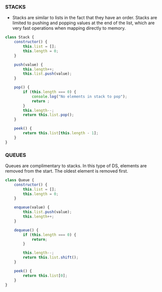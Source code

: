 ### STACKS

* Stacks are similar to lists in the fact that they have an order. Stacks are limited to pushing and popping values at the end of the list, which are very fast operations when mapping directly to memory.

```js
class Stack {
    constructor() {
        this.list = [];
        this.length = 0;
    }

    push(value) {
        this.length++;
        this.list.push(value);
    }

    pop() {
        if (this.length === 0) {
            console.log("No elements in stack to pop");
            return ;
        }
        this.length--;
        return this.list.pop();
    }

    peek() {
        return this.list[this.length - 1];
    }
}
```

### QUEUES

Queues are complimentary to stacks. In this type of DS, elements are removed from the start. The oldest element is removed first.

```js
class Queue {
    constructor() {
        this.list = [];
        this.length = 0;
    }

    enqueue(value) {
        this.list.push(value);
        this.length++;
    }

    dequeue() {
        if (this.length === 0) {
            return;
        }

        this.length--;
        return this.list.shift();
    }

    peek() {
        return this.list[0];
    }
}
```
